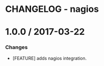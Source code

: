 # CHANGELOG - nagios

1.0.0 / 2017-03-22
==================

### Changes

* [FEATURE] adds nagios integration.

